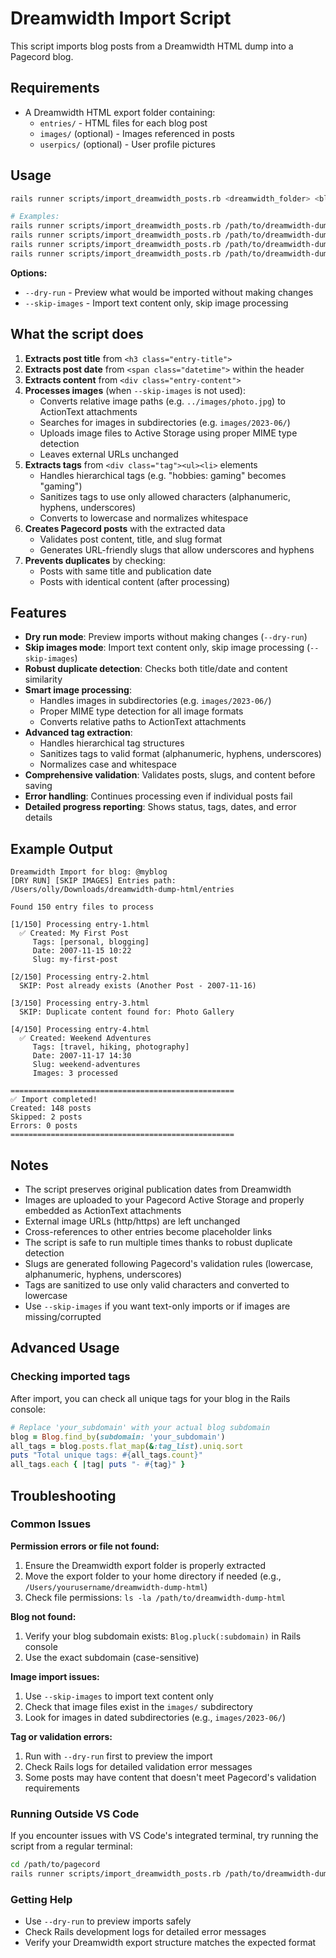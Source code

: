 # Dreamwidth Import Script

This script imports blog posts from a Dreamwidth HTML dump into a Pagecord blog.

## Requirements

- A Dreamwidth HTML export folder containing:
  - `entries/` - HTML files for each blog post
  - `images/` (optional) - Images referenced in posts
  - `userpics/` (optional) - User profile pictures

## Usage

```bash
rails runner scripts/import_dreamwidth_posts.rb <dreamwidth_folder> <blog_subdomain> [options]

# Examples:
rails runner scripts/import_dreamwidth_posts.rb /path/to/dreamwidth-dump-html myblog
rails runner scripts/import_dreamwidth_posts.rb /path/to/dreamwidth-dump-html myblog --dry-run
rails runner scripts/import_dreamwidth_posts.rb /path/to/dreamwidth-dump-html myblog --skip-images
rails runner scripts/import_dreamwidth_posts.rb /path/to/dreamwidth-dump-html myblog --dry-run --skip-images
```

**Options:**
- `--dry-run` - Preview what would be imported without making changes
- `--skip-images` - Import text content only, skip image processing

## What the script does

1. **Extracts post title** from `<h3 class="entry-title">`
2. **Extracts post date** from `<span class="datetime">` within the header
3. **Extracts content** from `<div class="entry-content">`
4. **Processes images** (when `--skip-images` is not used):
   - Converts relative image paths (e.g. `../images/photo.jpg`) to ActionText attachments
   - Searches for images in subdirectories (e.g. `images/2023-06/`)
   - Uploads image files to Active Storage using proper MIME type detection
   - Leaves external URLs unchanged
5. **Extracts tags** from `<div class="tag"><ul><li>` elements
   - Handles hierarchical tags (e.g. "hobbies: gaming" becomes "gaming")
   - Sanitizes tags to use only allowed characters (alphanumeric, hyphens, underscores)
   - Converts to lowercase and normalizes whitespace
6. **Creates Pagecord posts** with the extracted data
   - Validates post content, title, and slug format
   - Generates URL-friendly slugs that allow underscores and hyphens
7. **Prevents duplicates** by checking:
   - Posts with same title and publication date
   - Posts with identical content (after processing)

## Features

- **Dry run mode**: Preview imports without making changes (`--dry-run`)
- **Skip images mode**: Import text content only, skip image processing (`--skip-images`)
- **Robust duplicate detection**: Checks both title/date and content similarity
- **Smart image processing**:
  - Handles images in subdirectories (e.g. `images/2023-06/`)
  - Proper MIME type detection for all image formats
  - Converts relative paths to ActionText attachments
- **Advanced tag extraction**:
  - Handles hierarchical tag structures
  - Sanitizes tags to valid format (alphanumeric, hyphens, underscores)
  - Normalizes case and whitespace
- **Comprehensive validation**: Validates posts, slugs, and content before saving
- **Error handling**: Continues processing even if individual posts fail
- **Detailed progress reporting**: Shows status, tags, dates, and error details

## Example Output

```
Dreamwidth Import for blog: @myblog
[DRY RUN] [SKIP IMAGES] Entries path: /Users/olly/Downloads/dreamwidth-dump-html/entries

Found 150 entry files to process

[1/150] Processing entry-1.html
  ✅ Created: My First Post
     Tags: [personal, blogging]
     Date: 2007-11-15 10:22
     Slug: my-first-post

[2/150] Processing entry-2.html
  SKIP: Post already exists (Another Post - 2007-11-16)

[3/150] Processing entry-3.html
  SKIP: Duplicate content found for: Photo Gallery

[4/150] Processing entry-4.html
  ✅ Created: Weekend Adventures
     Tags: [travel, hiking, photography]
     Date: 2007-11-17 14:30
     Slug: weekend-adventures
     Images: 3 processed

==================================================
✅ Import completed!
Created: 148 posts
Skipped: 2 posts
Errors: 0 posts
==================================================
```

## Notes

- The script preserves original publication dates from Dreamwidth
- Images are uploaded to your Pagecord Active Storage and properly embedded as ActionText attachments
- External image URLs (http/https) are left unchanged
- Cross-references to other entries become placeholder links
- The script is safe to run multiple times thanks to robust duplicate detection
- Slugs are generated following Pagecord's validation rules (lowercase, alphanumeric, hyphens, underscores)
- Tags are sanitized to use only valid characters and converted to lowercase
- Use `--skip-images` if you want text-only imports or if images are missing/corrupted

## Advanced Usage

### Checking imported tags
After import, you can check all unique tags for your blog in the Rails console:

```ruby
# Replace 'your_subdomain' with your actual blog subdomain
blog = Blog.find_by(subdomain: 'your_subdomain')
all_tags = blog.posts.flat_map(&:tag_list).uniq.sort
puts "Total unique tags: #{all_tags.count}"
all_tags.each { |tag| puts "- #{tag}" }
```

## Troubleshooting

### Common Issues

**Permission errors or file not found:**
1. Ensure the Dreamwidth export folder is properly extracted
2. Move the export folder to your home directory if needed (e.g., `/Users/yourusername/dreamwidth-dump-html`)
3. Check file permissions: `ls -la /path/to/dreamwidth-dump-html`

**Blog not found:**
1. Verify your blog subdomain exists: `Blog.pluck(:subdomain)` in Rails console
2. Use the exact subdomain (case-sensitive)

**Image import issues:**
1. Use `--skip-images` to import text content only
2. Check that image files exist in the `images/` subdirectory
3. Look for images in dated subdirectories (e.g., `images/2023-06/`)

**Tag or validation errors:**
1. Run with `--dry-run` first to preview the import
2. Check Rails logs for detailed validation error messages
3. Some posts may have content that doesn't meet Pagecord's validation requirements

### Running Outside VS Code
If you encounter issues with VS Code's integrated terminal, try running the script from a regular terminal:

```bash
cd /path/to/pagecord
rails runner scripts/import_dreamwidth_posts.rb /path/to/dreamwidth-dump-html your_blog_subdomain --dry-run
```

### Getting Help
- Use `--dry-run` to preview imports safely
- Check Rails development logs for detailed error messages
- Verify your Dreamwidth export structure matches the expected format
